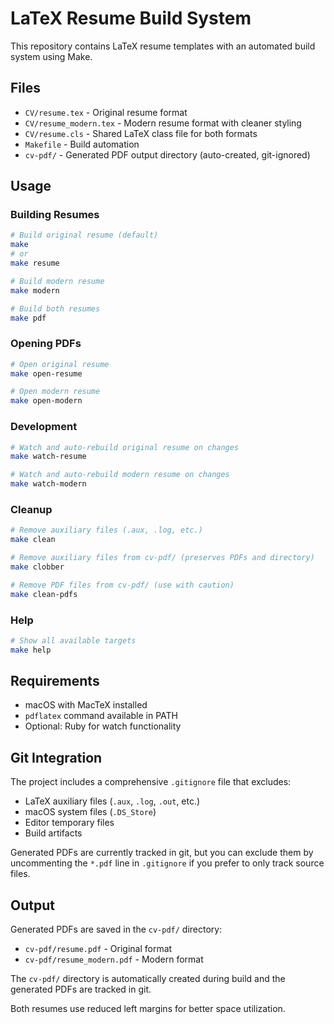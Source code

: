# LaTeX Resume Build System

This repository contains LaTeX resume templates with an automated build system using Make.

## Files

- `CV/resume.tex` - Original resume format
- `CV/resume_modern.tex` - Modern resume format with cleaner styling
- `CV/resume.cls` - Shared LaTeX class file for both formats
- `Makefile` - Build automation
- `cv-pdf/` - Generated PDF output directory (auto-created, git-ignored)

## Usage

### Building Resumes

```bash
# Build original resume (default)
make
# or
make resume

# Build modern resume
make modern

# Build both resumes
make pdf
```

### Opening PDFs

```bash
# Open original resume
make open-resume

# Open modern resume
make open-modern
```

### Development

```bash
# Watch and auto-rebuild original resume on changes
make watch-resume

# Watch and auto-rebuild modern resume on changes
make watch-modern
```

### Cleanup

```bash
# Remove auxiliary files (.aux, .log, etc.)
make clean

# Remove auxiliary files from cv-pdf/ (preserves PDFs and directory)
make clobber

# Remove PDF files from cv-pdf/ (use with caution)
make clean-pdfs
```

### Help

```bash
# Show all available targets
make help
```

## Requirements

- macOS with MacTeX installed
- `pdflatex` command available in PATH
- Optional: Ruby for watch functionality

## Git Integration

The project includes a comprehensive `.gitignore` file that excludes:
- LaTeX auxiliary files (`.aux`, `.log`, `.out`, etc.)
- macOS system files (`.DS_Store`)
- Editor temporary files
- Build artifacts

Generated PDFs are currently tracked in git, but you can exclude them by uncommenting the `*.pdf` line in `.gitignore` if you prefer to only track source files.

## Output

Generated PDFs are saved in the `cv-pdf/` directory:
- `cv-pdf/resume.pdf` - Original format
- `cv-pdf/resume_modern.pdf` - Modern format

The `cv-pdf/` directory is automatically created during build and the generated PDFs are tracked in git.

Both resumes use reduced left margins for better space utilization.

